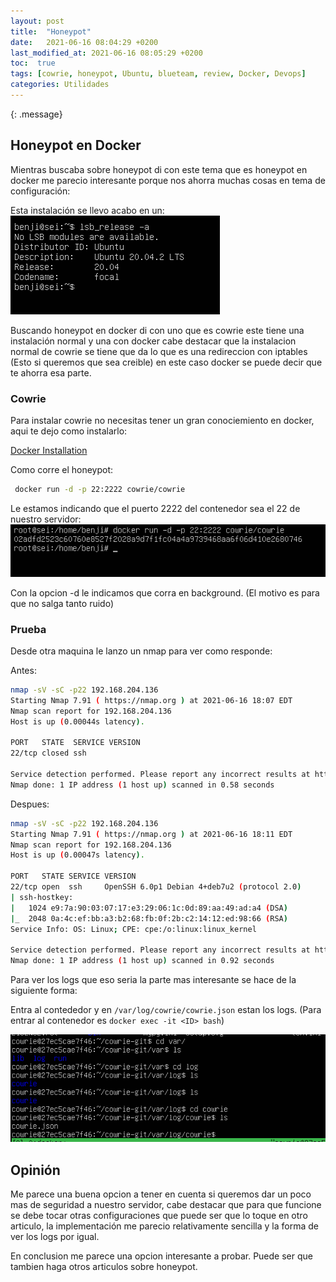 ```yaml
---
layout: post
title:  "Honeypot"
date:   2021-06-16 08:04:29 +0200
last_modified_at: 2021-06-16 08:05:29 +0200
toc:  true
tags: [cowrie, honeypot, Ubuntu, blueteam, review, Docker, Devops]
categories: Utilidades
---
```


{: .message}

##  Honeypot en Docker 

Mientras buscaba sobre honeypot di con este tema que es honeypot en docker me parecio interesante porque nos ahorra muchas cosas en tema de configuración:

Esta instalación se llevo acabo en un:
![](/images_blog/img_honeypot/Pastedimage20210616165257.png)


Buscando honeypot en docker di con uno que es cowrie este tiene una instalación normal y una con docker  cabe destacar que la instalacion normal de cowrie se tiene que da lo que es una redireccion con iptables (Esto si queremos que sea creible) en este caso docker se puede decir que te ahorra esa parte.

### Cowrie

Para instalar cowrie no necesitas tener un gran conociemiento en docker,  aqui te dejo como instalarlo:

[Docker Installation](https://www.digitalocean.com/community/tutorials/how-to-install-and-use-docker-on-ubuntu-20-04)


Como corre el honeypot:

```bash
 docker run -d -p 22:2222 cowrie/cowrie
```

Le estamos indicando que el puerto 2222 del contenedor sea el 22 de nuestro servidor: 
![](/images_blog/img_honeypot/Pastedimage20210616183231.png)


Con la opcion -d le indicamos que corra en background. (El motivo es para que no salga tanto ruido)

### Prueba

Desde otra maquina le lanzo un nmap para ver como responde:

Antes:
```bash
nmap -sV -sC -p22 192.168.204.136
Starting Nmap 7.91 ( https://nmap.org ) at 2021-06-16 18:07 EDT
Nmap scan report for 192.168.204.136
Host is up (0.00044s latency).

PORT   STATE  SERVICE VERSION
22/tcp closed ssh

Service detection performed. Please report any incorrect results at https://nmap.org/submit/ .
Nmap done: 1 IP address (1 host up) scanned in 0.58 seconds
```

Despues:
```bash
nmap -sV -sC -p22 192.168.204.136
Starting Nmap 7.91 ( https://nmap.org ) at 2021-06-16 18:11 EDT
Nmap scan report for 192.168.204.136
Host is up (0.00047s latency).

PORT   STATE SERVICE VERSION
22/tcp open  ssh     OpenSSH 6.0p1 Debian 4+deb7u2 (protocol 2.0)
| ssh-hostkey: 
|   1024 e9:7a:90:03:07:17:e3:29:06:1c:0d:89:aa:49:ad:a4 (DSA)
|_  2048 0a:4c:ef:bb:a3:b2:68:fb:0f:2b:c2:14:12:ed:98:66 (RSA)
Service Info: OS: Linux; CPE: cpe:/o:linux:linux_kernel

Service detection performed. Please report any incorrect results at https://nmap.org/submit/ .
Nmap done: 1 IP address (1 host up) scanned in 0.92 seconds
```


Para ver los logs que eso seria la parte mas interesante se hace de la siguiente forma:

Entra al contededor y en ```/var/log/cowrie/cowrie.json``` estan los logs.
(Para entrar al contenedor es ```docker exec -it <ID> bash```)

![](/images_blog/img_honeypot/Pastedimage20210616190736.png)

## Opinión

Me parece una buena opcion a tener en cuenta si queremos dar un poco mas de seguridad a nuestro servidor, cabe destacar que para que funcione se debe tocar otras configuraciones que puede ser que lo toque en otro articulo, la implementación me parecio relativamente sencilla y la forma de ver los logs por igual.

En conclusion me parece una opcion interesante a probar. Puede ser que tambien haga otros articulos sobre honeypot.






